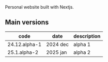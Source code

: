 Personal website built with Nextjs.

## Main versions

| code          | date     | description |
| ------------- | -------- | ----------- |
| 24.12.alpha-1 | 2024 dec | alpha 1     |
| 25.1.alpha-2  | 2025 jan | alpha 2     |
